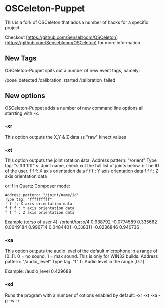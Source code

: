 OSCeleton-Puppet
=========

This is a fork of OSCeleton that adds a number of hacks for a specific project.

Checkout [https://github.com/Sensebloom/OSCeleton](https://github.com/Sensebloom/OSCeleton) for more information

New Tags
--------
OSCeleton-Puppet spits out a number of new event tags, namely:

/pose_detected <user Id>
/calibration_started <user Id>
/calibration_failed <user Id>

New options
-----------
OSCeleton-Puppet adds a number of new command line options all starrting with -x.

### -xr
This option outputs the X,Y & Z data as "raw" kinect values

### -xt
This option outputs the joint rotation data.
    Address pattern: "/orient"
    Type tag: "sifffffffff"
    s: Joint name, check out the full list of joints below.
    i: The ID of the user.
    f f f: X axis orientation data
    f f f : Y axis orientation data
    f f f : Z axis orientation data
	
or if in Quartz Composer mode:

    Address pattern: "/joint/name/id"
    Type tag: "fffffffff"
    f f f: X axis orientation data
    f f f : Y axis orientation data
    f f f : Z axis orientation data
Example (torso of user 4):
    /orient/torso/4 0.938792 -0.0774589 0.335662 0.0649184 0.996714 0.0484401 -0.338311 -0.0236846 0.940736

### -xa
This option outputs the audio level of the default microphone in a range of [0..1]. 0 = no sound, 1 = max sound. This is only for WIN32 builds.
    Address pattern: "/audio_level"
    Type tag: "f"
    f : Audio level in the range [0..1]

Example:
    /audio_level 0.429688	
	
### -xd
Runs the program with a number of options enabled by default: -xr -xt -xa -p -w -r